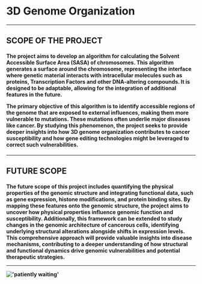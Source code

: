 # 3D Genome Organization
<hr>
<h2> SCOPE OF THE PROJECT </h2>
<h4>
The project aims to develop an algorithm for calculating the Solvent Accessible Surface Area (SASA) of chromosomes. This algorithm generates a surface around the chromosome, representing the interface where genetic material interacts with intracellular molecules such as proteins, Transcription Factors and other DNA-altering compounds. It is designed to be adaptable, allowing for the integration of additional features in the future.

The primary objective of this algorithm is to identify accessible regions of the genome that are exposed to external influences, making them more vulnerable to mutations. These mutations often underlie major diseases like cancer. By studying this phenomenon, the project seeks to provide deeper insights into how 3D genome organization contributes to cancer susceptibility and how gene editing technologies might be leveraged to correct such vulnerabilities.
</h4>
<hr>
<h2> FUTURE SCOPE </h2>
<h4>
The future scope of this project includes quantifying the physical properties of the genomic structure and integrating functional data, such as gene expression, histone modifications, and protein binding sites. By mapping these features onto the genomic structure, the project aims to uncover how physical properties influence genomic function and susceptibility. Additionally, this framework can be extended to study changes in the genomic architecture of cancerous cells, identifying underlying structural alterations alongside shifts in expression levels. This comprehensive approach will provide valuable insights into disease mechanisms, contributing to a deeper understanding of how structural and functional dynamics drive genomic vulnerabilities and potential therapeutic strategies.
<br>
<hr>


!['patiently waiting'](https://imgs.search.brave.com/mHYyOZA_2upBWHHCx4OhNYcMPiyXDk1bIcSkPgsSpfA/rs:fit:860:0:0:0/g:ce/aHR0cHM6Ly93YWxs/cGFwZXJzLmNvbS9p/bWFnZXMvaGQvai1j/b2xlLXJvb2Z0b3At/YXJ0LXB3a2g5N3du/NndtMnJxeWkuanBn)
